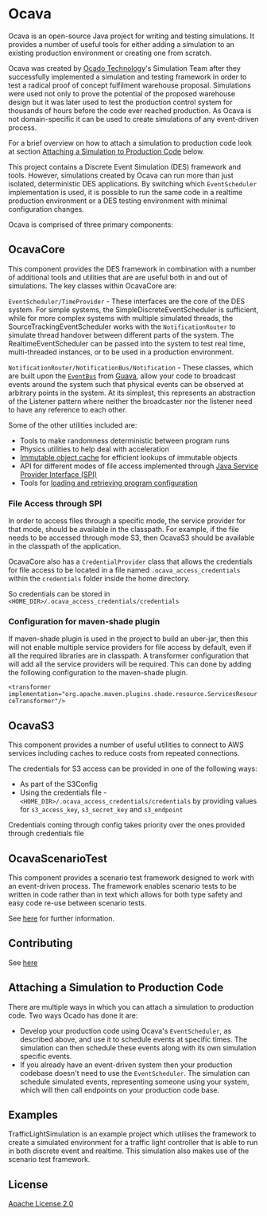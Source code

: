 # Ocava

Ocava is an open-source Java project for writing and testing simulations. It provides a number of useful tools for either adding a simulation to an existing production environment or creating one from scratch.

Ocava was created by [Ocado Technology]'s Simulation Team after they successfully implemented a simulation and testing framework in order to test a radical proof of concept fulfilment warehouse proposal. Simulations were used not only to prove the potential of the proposed warehouse design but it was later used to test the production control system for thousands of hours before the code ever reached production.
As Ocava is not domain-specific it can be used to create simulations of any event-driven process.

[Ocado Technology]: https://www.ocadotechnology.com/

For a brief overview on how to attach a simulation to production code look at section [Attaching a Simulation to Production Code](#Attaching-a-Simulation-to-Production-Code) below.

This project contains a Discrete Event Simulation (DES) framework and tools. However, simulations created by Ocava can run more than just isolated, deterministic DES applications.
By switching which `EventScheduler` implementation is used, it is possible to run the same code in a realtime production environment or a DES testing environment with minimal configuration changes.

Ocava is comprised of three primary components:

## OcavaCore

This component provides the DES framework in combination with a number of additional tools and utilities that are are useful both in and out of simulations.
The key classes within OcavaCore are:

`EventScheduler/TimeProvider` - These interfaces are the core of the DES system.  For simple systems, the SimpleDiscreteEventScheduler is sufficient, while for more complex systems with multiple simulated threads, the SourceTrackingEventScheduler works with the `NotificationRouter` to simulate thread handover between different parts of the system.  The RealtimeEventScheduler can be passed into the system to test real time, multi-threaded instances, or to be used in a production environment.

`NotificationRouter/NotificationBus/Notification` - These classes, which are built upon the [`EventBus`] from [Guava], allow your code to broadcast events around the system such that physical events can be observed at arbitrary points in the system.  At its simplest, this represents an abstraction of the Listener pattern where neither the broadcaster nor the listener need to have any reference to each other.
 
[`EventBus`]: https://github.com/google/guava/tree/master/guava/src/com/google/common/eventbus
[Guava]: https://github.com/google/guava

Some of the other utilities included are:
* Tools to make randomness deterministic between program runs
* Physics utilities to help deal with acceleration
* [Immutable object cache](OcavaCore/src/main/java/com/ocadotechnology/indexedcache/IndexedImmutableObjectCache.md) for efficient lookups of immutable objects
* API for different modes of file access implemented through [Java Service Provider Interface (SPI)]
* Tools for [loading and retrieving program configuration](OcavaCore/src/main/java/com/ocadotechnology/config/Config.md)

[Java Service Provider Interface (SPI)]: https://docs.oracle.com/javase/tutorial/ext/basics/spi.html
### File Access through SPI
In order to access files through a specific mode, the service provider for that mode, should be available in the classpath. For example, if the file needs to be accessed through mode S3, then OcavaS3 should be available in the classpath of the application. 

OcavaCore also has a `CredentialProvider` class that allows the credentials for file access to be located in a file named `.ocava_access_credentials` within the `credentials` folder inside the home directory. 

So credentials can be stored in `<HOME_DIR>/.ocava_access_credentials/credentials`

### Configuration for maven-shade plugin
If maven-shade plugin is used in the project to build an uber-jar, then this will not enable multiple service providers for file access by default, even if all the required libraries are in classpath. A transformer configuration that will add all the service providers will be required. This can done by adding the following configuration to the maven-shade plugin.

`<transformer implementation="org.apache.maven.plugins.shade.resource.ServicesResourceTransformer"/>`

## OcavaS3

This component provides a number of useful utilities to connect to AWS services including caches to reduce costs from repeated connections.

The credentials for S3 access can be provided in one of the following ways:
* As part of the S3Config 
* Using the credentials file - `<HOME_DIR>/.ocava_access_credentials/credentials` by providing values for `s3_access_key`, `s3_secret_key` and `s3_endpoint`

Credentials coming through config takes priority over the ones provided through credentials file

## OcavaScenarioTest

This component provides a scenario test framework designed to work with an event-driven process.
The framework enables scenario tests to be written in code rather than in text which allows for both type safety and easy code re-use between scenario tests.

See [here](OcavaScenarioTest/README.md) for further information.

## Contributing

See [here](CONTRIBUTING.md)

## Attaching a Simulation to Production Code

There are multiple ways in which you can attach a simulation to production code. Two ways Ocado has done it are:

*  Develop your production code using Ocava's `EventScheduler`, as described above, and use it to schedule events at specific times. The simulation can then schedule these events along with its own simulation specific events.
*  If you already have an event-driven system then your production codebase doesn't need to use the `EventScheduler`. The simulation can schedule simulated events, representing someone using your system, which will then call endpoints on your production code base.

## Examples

TrafficLightSimulation is an example project which utilises the framework to create a simulated environment for a traffic light controller that is able to run in both discrete event and realtime. 
This simulation also makes use of the scenario test framework.

## License

[Apache License 2.0](https://www.apache.org/licenses/LICENSE-2.0.html)